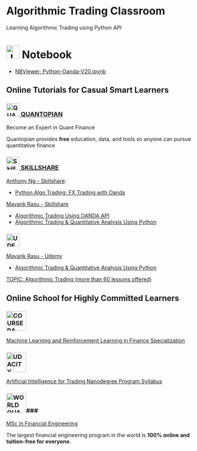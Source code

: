 # Algorithmic Trading Classroom
Learning Algorithmic Trading using Python API

# <img src="https://jupyter.org/assets/nav_logo.svg" alt="Jupyter Notebook" height="35"/> Notebook #

- [NBViewer: Python-Oanda-V20.ipynb](https://nbviewer.jupyter.org/github/jansenicus/algorithmic-trading-classroom/blob/master/notebooks/Python-Oanda-V20.ipynb)


## Online Tutorials for Casual Smart Learners ##

### <a href="https://www.quantopian.com/home"><img src="https://pbs.twimg.com/profile_images/875810914154369025/DXbh_xvW_400x400.jpg" alt="QUANTOPIAN" height="35"/> QUANTOPIAN</a> ###
 Become an Expert in Quant Finance
 
Quantopian provides **free** education, data, and tools so anyone can pursue quantitative finance


### <a href="http://skillshare.com/"><img src="https://static.skillshare.com/uploads/users/6595003/user-image-small.png" alt="Skillshare" width="35"/> SKILLSHARE</a> ###

[Anthony Ng - Skillshare](https://www.skillshare.com/profile/Anthony-Ng/4926488):

- [Python Algo Trading: FX Trading with Oanda](https://www.skillshare.com/classes/Python-Algo-Trading-FX-Trading-with-Oanda/2024083035) 

[Mayank Rasu - Skillshare](https://www.skillshare.com/profile/Mayank-Rasu/7995039)

- [Algorithmic Trading Using OANDA API](https://www.skillshare.com/classes/Algorithmic-Trading-Using-OANDA-API/1413782879)
- [Algorithmic Trading & Quantitative Analysis Using Python](https://www.skillshare.com/classes/Algorithmic-Trading-Quantitative-Analysis-Using-Python/5561706)


### <a href="http://udemy.com/"><img src="https://www.udemy.com/staticx/udemy/images/v6/logo-coral.svg" alt="UDEMY" height="35"/></a> ###

[Mayank Rasu - Udemy](https://www.udemy.com/user/mayank-rasu/)
- [Algorithmic Trading & Quantitative Analysis Using Python](https://www.udemy.com/course/algorithmic-trading-quantitative-analysis-using-python/)

[TOPIC: Algorithmic Trading (more than 60 lessons offered)](https://www.udemy.com/topic/algorithmic-trading/)


## Online School for Highly Committed Learners ##

### <a href="http://coursera.org/"><img src="https://149362230.v2.pressablecdn.com/wp-content/uploads/2018/08/coursera-social-logo.png" alt="COURSERA" height="53"/></a> ###

[Machine Learning and Reinforcement Learning in Finance Specialization](https://www.coursera.org/specializations/machine-learning-reinforcement-finance)

### <a href="http://udacity.com/"><img src="https://d20vrrgs8k4bvw.cloudfront.net/images/open-graph/udacity.png" alt="UDACITY" height="53"/></a> ###

[Artificial Intelligence for Trading Nanodegree Program Syllabus](https://d20vrrgs8k4bvw.cloudfront.net/documents/en-US/AI+for+Trading+Learning+Nanodegree+Program+Syllabus.pdf)

### <a href="https://wqu.org/"><img src="https://wqu.org/assets/wqu-logo-color-b6866efa16ba16fcf606c900d4c6c82da408b3c9156faa473661b7bb5426032a.png" alt="WORLD QUANT UNIVERSITY" height="53"/></a>###

[MSc in Financial Engineering](https://wqu.org/programs/mscfe)

 The largest financial engineering program in the world is **100% online and tuition-free for everyone.**
